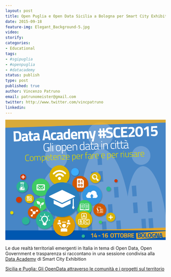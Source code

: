 ```yaml
---
layout: post
title: Open Puglia e Open Data Sicilia a Bologna per Smart City Exhibition 2015
date: 2015-09-18
feature-img: Elegant_Background-5.jpg
video: 
storify: 
categories:
- Educational
tags:
- #sgipuglia
- #openpuglia
- #datacademy
status: publish
type: post
published: true
author: Vincenzo Patruno
email: patrunomeister@gmail.com
twitter: http://www.twitter.com/vincpatruno
linkedin: 
---
```


![data_academy](https://github.com/opendatabari/blog/raw/gh-pages/img/data_academy_1.gif)

Le due realtà territoriali emergenti in Italia in tema di Open Data, Open Government e trasparenza si raccontano in una sessione condivisa alla [Data Academy](smartcityexhibition.it/it/news/data-academy-sce2015-open-data-citt%C3%A0-competenze-fare-e-riusare) di  Smart City Exhibition 

[Sicilia e Puglia: Gli OpenData attraverso le comunità e i progetti sul territorio](www.smartcityexhibition.com/it/sicilia-e-puglia-gli-opendata-attraverso-le-comunit%C3%A0-e-i-progetti-sul-territorio)

